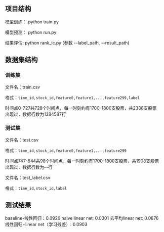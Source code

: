 ## 项目结构
模型训练：
python train.py

模型预测：
python run.py

结果评估:
python rank_ic.py 
(参数 --label_path, --result_path)

## 数据集结构
### 训练集
文件名：train.csv

格式：`time_id,stock_id,feature0,feature1,...,feature299,label`

时间点0-727共728个时间点，每一时刻约有1700-1800支股票，共2338支股票出现过，数据行数为1284587行


### 测试集
文件名：test.csv

格式：`time_id,stock_id,feature0,feature1,...,feature299`

时间点747-844共98个时间点，每一时刻约有1700-1800支股票，共1908支股票出现过，数据行数为--行


文件名：test_label.csv

格式：`time_id,stock_id,label`

## 测试结果
baseline-线性回归：0.0926
naive linear net: 0.0301
去平均linear net: 0.0876
线性回归+linear net（学习残差）: 0.0903



